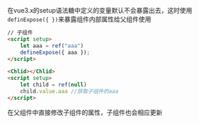 在vue3.x的setup语法糖中定义的变量默认不会暴露出去，这时使用`definExpose({ })`来暴露组件内部属性给父组件使用

```html
// 子组件
<script setup>
    let aaa = ref("aaa")
    defineExpose({ aaa });
</script>
```

```html
<Chlid></Chlid>
<script setup>
	let child = ref(null)
    child.value.aaa //获取子组件的aaa
</script>
```

在父组件中直接修改子组件的属性，子组件也会相应更新